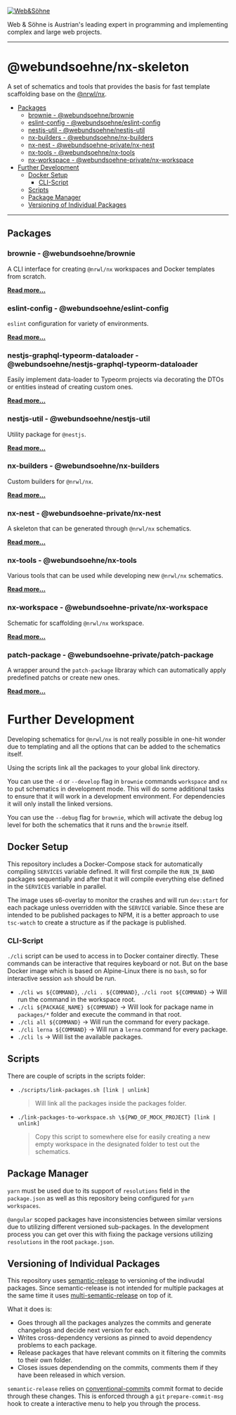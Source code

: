 [![Web&Söhne](https://webundsoehne.com/wp-content/uploads/2016/11/logo.png)](https://webundsoehne.com)

Web & Söhne is Austrian's leading expert in programming and implementing complex and large web projects.

---

# @webundsoehne/nx-skeleton

A set of schematics and tools that provides the basis for fast template scaffolding base on the [@nrwl/nx](https://github.com/nrwl/nx).

<!-- toc -->

- [Packages](#packages)
  - [brownie - @webundsoehne/brownie](#brownie---webundsoehnebrownie)
  - [eslint-config - @webundsoehne/eslint-config](#eslint-config---webundsoehneeslint-config)
  - [nestjs-util - @webundsoehne/nestjs-util](#nestjs-util---webundsoehnenestjs-util)
  - [nx-builders - @webundsoehne/nx-builders](#nx-builders---webundsoehnenx-builders)
  - [nx-nest - @webundsoehne-private/nx-nest](#nx-nest---webundsoehne-privatenx-nest)
  - [nx-tools - @webundsoehne/nx-tools](#nx-tools---webundsoehnenx-tools)
  - [nx-workspace - @webundsoehne-private/nx-workspace](#nx-workspace---webundsoehne-privatenx-workspace)
- [Further Development](#further-development)
  - [Docker Setup](#docker-setup)
    - [CLI-Script](#cli-script)
  - [Scripts](#scripts)
  - [Package Manager](#package-manager)
  - [Versioning of Individual Packages](#versioning-of-individual-packages)

<!-- tocstop -->

---

## Packages

### brownie - @webundsoehne/brownie

A CLI interface for creating `@nrwl/nx` workspaces and Docker templates from scratch.

[**Read more...**](./packages/brownie/README.md)

### eslint-config - @webundsoehne/eslint-config

`eslint` configuration for variety of environments.

[**Read more...**](./packages/eslint-config/README.md)

### nestjs-graphql-typeorm-dataloader - @webundsoehne/nestjs-graphql-typeorm-dataloader

Easily implement data-loader to Typeorm projects via decorating the DTOs or entities instead of creating custom ones.

[**Read more...**](./packages/nestjs-graphql-typeorm-dataloader/README.md)

### nestjs-util - @webundsoehne/nestjs-util

Utility package for `@nestjs`.

[**Read more...**](./packages/nestjs-util/README.md)

### nx-builders - @webundsoehne/nx-builders

Custom builders for `@nrwl/nx`.

[**Read more...**](./packages/nx-builders/README.md)

### nx-nest - @webundsoehne-private/nx-nest

A skeleton that can be generated through `@nrwl/nx` schematics.

[**Read more...**](./packages/nx-nest/README.md)

### nx-tools - @webundsoehne/nx-tools

Various tools that can be used while developing new `@nrwl/nx` schematics.

[**Read more...**](./packages/nx-tools/README.md)

### nx-workspace - @webundsoehne-private/nx-workspace

Schematic for scaffolding `@nrwl/nx` workspace.

[**Read more...**](./packages/nx-workspace/README.md)

### patch-package - @webundsoehne-private/patch-package

A wrapper around the `patch-package` libraray which can automatically apply predefined patchs or create new ones.

[**Read more...**](./packages/patch-package/README.md)

# Further Development

Developing schematics for `@nrwl/nx` is not really possible in one-hit wonder due to templating and all the options that can be added to the schematics itself.

Using the scripts link all the packages to your global link directory.

You can use the `-d` or `--develop` flag in `brownie` commands `workspace` and `nx` to put schematics in development mode. This will do some additional tasks to ensure that it will work in a development environment. For dependencies it will only install the linked versions.

You can use the `--debug` flag for `brownie`, which will activate the debug log level for both the schematics that it runs and the `brownie` itself.

## Docker Setup

This repository includes a Docker-Compose stack for automatically compiling `SERVICES` variable defined. It will first compile the `RUN_IN_BAND` packages sequentially and after that it will compile everything else defined in the `SERVICES` variable in parallel.

The image uses s6-overlay to monitor the crashes and will run `dev:start` for each package unless overridden with the `SERVICE` variable. Since these are intended to be published packages to NPM, it is a better approach to use `tsc-watch` to create a structure as if the package is published.

### CLI-Script

`./cli` script can be used to access in to Docker container directly. These commands can be interactive that requires keyboard or not. But on the base Docker image which is based on Alpine-Linux there is no `bash`, so for interactive session `ash` should be run.

- `./cli ws ${COMMAND}`, `./cli . ${COMMAND}`, `./cli root ${COMMAND}` -> Will run the command in the workspace root.
- `./cli ${PACKAGE_NAME} ${COMMAND}` -> Will look for package name in `packages/*` folder and execute the command in that root.
- `./cli all ${COMMAND}` -> Will run the command for every package.
- `./cli lerna ${COMMAND}` -> Will run a `lerna` command for every package.
- `./cli ls` -> Will list the available packages.

## Scripts

There are couple of scripts in the scripts folder:

- `./scripts/link-packages.sh [link | unlink]`

  > Will link all the packages inside the packages folder.

- `./link-packages-to-workspace.sh \${PWD_OF_MOCK_PROJECT} [link | unlink]`
  > Copy this script to somewhere else for easily creating a new empty workspace in the designated folder to test out the schematics.

## Package Manager

`yarn` must be used due to its support of `resolutions` field in the `package.json` as well as this repository being configured for `yarn workspaces`.

`@angular` scoped packages have inconsistencies between similar versions due to utilizing different versioned sub-packages. In the development process you can get over this with fixing the package versions utilizing `resolutions` in the root `package.json`.

## Versioning of Individual Packages

This repository uses [semantic-release](https://github.com/semantic-release/semantic-release) to versioning of the indivudal packages. Since semantic-release is not intended for multiple packages at the same time it uses [multi-semantic-release](https://github.com/qiwi/multi-semantic-release#readme) on top of it.

What it does is:

- Goes through all the packages analyzes the commits and generate changelogs and decide next version for each.
- Writes cross-dependency versions as pinned to avoid dependency problems to each package.
- Release packages that have relevant commits on it filtering the commits to their own folder.
- Closes issues dependending on the commits, comments them if they have been released in which version.

`semantic-release` relies on [conventional-commits](https://www.conventionalcommits.org/en/v1.0.0/) commit format to decide through these changes. This is enforced through a `git` `prepare-commit-msg` hook to create a interactive menu to help you through the process.
